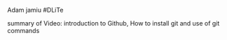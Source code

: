 
Adam jamiu
#DLiTe

summary of Video: introduction to Github, How to install git and use of git commands
